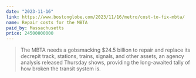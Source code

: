 ```yaml
---
date: "2023-11-16"
link: https://www.bostonglobe.com/2023/11/16/metro/cost-to-fix-mbta/
name: Repair costs for the MBTA
paid_by: Massachusetts
price: 24500000000
---
```


> The MBTA needs a gobsmacking $24.5 billion to repair and replace its
> decrepit track, stations, trains, signals, and other assets, an agency
> analysis released Thursday shows, providing the long-awaited tally of how
> broken the transit system is.

